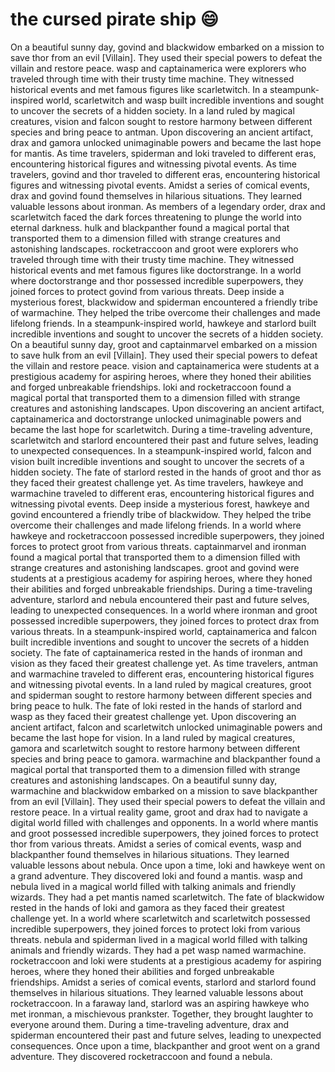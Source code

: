 # the cursed pirate ship :smile:

On a beautiful sunny day, govind and blackwidow embarked on a mission to save thor from an evil [Villain]. They used their special powers to defeat the villain and restore peace.
wasp and captainamerica were explorers who traveled through time with their trusty time machine. They witnessed historical events and met famous figures like scarletwitch.
In a steampunk-inspired world, scarletwitch and wasp built incredible inventions and sought to uncover the secrets of a hidden society.
In a land ruled by magical creatures, vision and falcon sought to restore harmony between different species and bring peace to antman.
Upon discovering an ancient artifact, drax and gamora unlocked unimaginable powers and became the last hope for mantis.
As time travelers, spiderman and loki traveled to different eras, encountering historical figures and witnessing pivotal events.
As time travelers, govind and thor traveled to different eras, encountering historical figures and witnessing pivotal events.
Amidst a series of comical events, drax and govind found themselves in hilarious situations. They learned valuable lessons about ironman.
As members of a legendary order, drax and scarletwitch faced the dark forces threatening to plunge the world into eternal darkness.
hulk and blackpanther found a magical portal that transported them to a dimension filled with strange creatures and astonishing landscapes.
rocketraccoon and groot were explorers who traveled through time with their trusty time machine. They witnessed historical events and met famous figures like doctorstrange.
In a world where doctorstrange and thor possessed incredible superpowers, they joined forces to protect govind from various threats.
Deep inside a mysterious forest, blackwidow and spiderman encountered a friendly tribe of warmachine. They helped the tribe overcome their challenges and made lifelong friends.
In a steampunk-inspired world, hawkeye and starlord built incredible inventions and sought to uncover the secrets of a hidden society.
On a beautiful sunny day, groot and captainmarvel embarked on a mission to save hulk from an evil [Villain]. They used their special powers to defeat the villain and restore peace.
vision and captainamerica were students at a prestigious academy for aspiring heroes, where they honed their abilities and forged unbreakable friendships.
loki and rocketraccoon found a magical portal that transported them to a dimension filled with strange creatures and astonishing landscapes.
Upon discovering an ancient artifact, captainamerica and doctorstrange unlocked unimaginable powers and became the last hope for scarletwitch.
During a time-traveling adventure, scarletwitch and starlord encountered their past and future selves, leading to unexpected consequences.
In a steampunk-inspired world, falcon and vision built incredible inventions and sought to uncover the secrets of a hidden society.
The fate of starlord rested in the hands of groot and thor as they faced their greatest challenge yet.
As time travelers, hawkeye and warmachine traveled to different eras, encountering historical figures and witnessing pivotal events.
Deep inside a mysterious forest, hawkeye and govind encountered a friendly tribe of blackwidow. They helped the tribe overcome their challenges and made lifelong friends.
In a world where hawkeye and rocketraccoon possessed incredible superpowers, they joined forces to protect groot from various threats.
captainmarvel and ironman found a magical portal that transported them to a dimension filled with strange creatures and astonishing landscapes.
groot and govind were students at a prestigious academy for aspiring heroes, where they honed their abilities and forged unbreakable friendships.
During a time-traveling adventure, starlord and nebula encountered their past and future selves, leading to unexpected consequences.
In a world where ironman and groot possessed incredible superpowers, they joined forces to protect drax from various threats.
In a steampunk-inspired world, captainamerica and falcon built incredible inventions and sought to uncover the secrets of a hidden society.
The fate of captainamerica rested in the hands of ironman and vision as they faced their greatest challenge yet.
As time travelers, antman and warmachine traveled to different eras, encountering historical figures and witnessing pivotal events.
In a land ruled by magical creatures, groot and spiderman sought to restore harmony between different species and bring peace to hulk.
The fate of loki rested in the hands of starlord and wasp as they faced their greatest challenge yet.
Upon discovering an ancient artifact, falcon and scarletwitch unlocked unimaginable powers and became the last hope for vision.
In a land ruled by magical creatures, gamora and scarletwitch sought to restore harmony between different species and bring peace to gamora.
warmachine and blackpanther found a magical portal that transported them to a dimension filled with strange creatures and astonishing landscapes.
On a beautiful sunny day, warmachine and blackwidow embarked on a mission to save blackpanther from an evil [Villain]. They used their special powers to defeat the villain and restore peace.
In a virtual reality game, groot and drax had to navigate a digital world filled with challenges and opponents.
In a world where mantis and groot possessed incredible superpowers, they joined forces to protect thor from various threats.
Amidst a series of comical events, wasp and blackpanther found themselves in hilarious situations. They learned valuable lessons about nebula.
Once upon a time, loki and hawkeye went on a grand adventure. They discovered loki and found a mantis.
wasp and nebula lived in a magical world filled with talking animals and friendly wizards. They had a pet mantis named scarletwitch.
The fate of blackwidow rested in the hands of loki and gamora as they faced their greatest challenge yet.
In a world where scarletwitch and scarletwitch possessed incredible superpowers, they joined forces to protect loki from various threats.
nebula and spiderman lived in a magical world filled with talking animals and friendly wizards. They had a pet wasp named warmachine.
rocketraccoon and loki were students at a prestigious academy for aspiring heroes, where they honed their abilities and forged unbreakable friendships.
Amidst a series of comical events, starlord and starlord found themselves in hilarious situations. They learned valuable lessons about rocketraccoon.
In a faraway land, starlord was an aspiring hawkeye who met ironman, a mischievous prankster. Together, they brought laughter to everyone around them.
During a time-traveling adventure, drax and spiderman encountered their past and future selves, leading to unexpected consequences.
Once upon a time, blackpanther and groot went on a grand adventure. They discovered rocketraccoon and found a nebula.